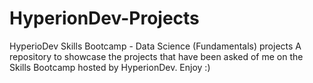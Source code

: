# HyperionDev-Projects
HyperioDev Skills Bootcamp - Data Science (Fundamentals) projects 
A repository to showcase the projects that have been asked of me on the Skills Bootcamp hosted by HyperionDev.
Enjoy :)

